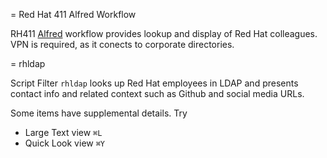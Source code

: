 = Red Hat 411 Alfred Workflow

RH411 [Alfred](https://www.alfredapp.com/) workflow provides lookup and display of Red Hat colleagues. VPN is required, as it conects to corporate directories.

= rhldap

Script Filter `rhldap` looks up Red Hat employees in LDAP and presents contact info and related context such as Github and social media URLs.

Some items have supplemental details. Try

* Large Text view `⌘L`
* Quick Look view `⌘Y`
